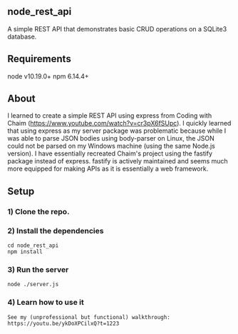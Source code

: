 ## node_rest_api
A simple REST API that demonstrates basic CRUD operations on a SQLite3 database.

## Requirements
node v10.19.0+
npm 6.14.4+

## About
I learned to create a simple REST API using express from Coding with Chaim (https://www.youtube.com/watch?v=cr3pX6fSUpc).
I quickly learned that using express as my server package was problematic because while I was able to parse JSON bodies
using body-parser on Linux, the JSON could not be parsed on my Windows machine (using the same Node.js version). I have
essentially recreated Chaim's project using the fastify package instead of express. fastify is actively maintained and
seems much more equipped for making APIs as it is essentially a web framework.

## Setup

### 1) Clone the repo.

### 2) Install the dependencies
    cd node_rest_api
    npm install

### 3) Run the server
    node ./server.js

### 4) Learn how to use it
    See my (unprofessional but functional) walkthrough: https://youtu.be/ykDoXPCilxQ?t=1223